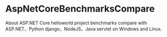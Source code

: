 # AspNetCoreBenchmarksCompare
About ASP.NET Core helloworld project benchmarks compare with ASP.NET、Python django、NodeJS、Java servlet on Windows and Linux. 
